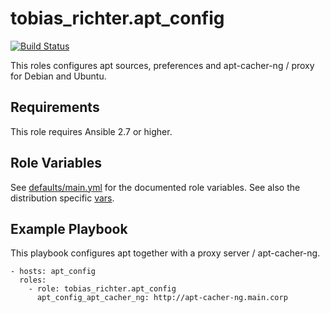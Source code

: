 # tobias_richter.apt_config

[![Build Status](https://travis-ci.org/tobias-richter/ansible-apt-config.svg?branch=master)](https://travis-ci.org/tobias-richter/ansible-apt-config)

This roles configures apt sources, preferences and apt-cacher-ng / proxy for Debian and Ubuntu.

## Requirements

This role requires Ansible 2.7 or higher.

## Role Variables

See [defaults/main.yml](defaults/main.yml) for the documented role variables.
See also the distribution specific [vars](vars).


## Example Playbook

This playbook configures apt together with a proxy server / apt-cacher-ng.

    - hosts: apt_config
	  roles:
	    - role: tobias_richter.apt_config
	      apt_config_apt_cacher_ng: http://apt-cacher-ng.main.corp